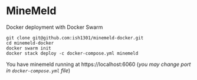 # MineMeld

Docker deployment with Docker Swarm

    git clone git@github.com:ish1301/minemeld-docker.git
    cd minemeld-docker
    docker swarm init
    docker stack deploy -c docker-compose.yml minemeld

You have minemeld running at https://localhost:6060 (*you may change port in `docker-compose.yml` file*)
